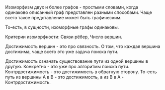 Изоморфизм двух и более графов - простыми словами, когда одинаково описанный граф представлен разными способами. Чаще всего такое представление может быть графическим.

То-есть, в сущности, изоморфные графы одинаковы.

Критерии изоморфности: Связи рёбер, Число вершин.

Достижимость вершин - это про связность. О том, что каждая вершина достижима, чаще всего это уже задача поиска пути.

Достижимость означать существование пути из одной вершины в другую. Конкретно - это уже про алгоритмы поиска пути.
Контрдостижимость - это достижимость в обратную сторону. То-есть путь из вершины A в B - это достижимость, а из B в A - Контрдостижимость.